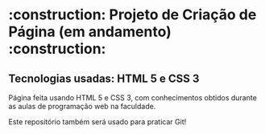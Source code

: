 <h1> :construction: Projeto de Criação de Página (em andamento) :construction: </h1>
<h2> Tecnologias usadas: HTML 5 e CSS 3 </h2>

<p>Página feita usando HTML 5 e CSS 3, com conhecimentos obtidos durante as aulas de programação web na faculdade.</p>
<p>Este repositório também será usado para praticar Git!</p>
